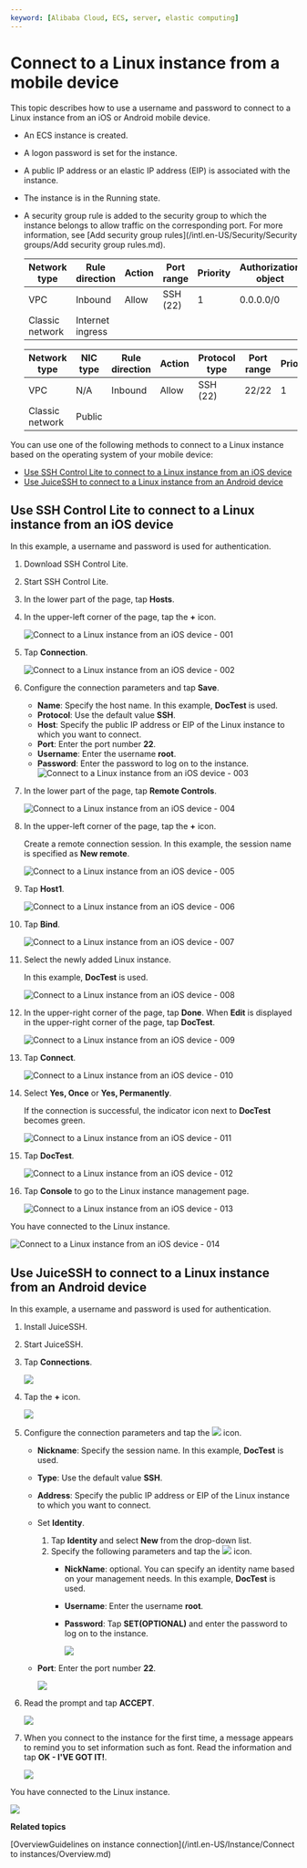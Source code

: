 ```yaml
---
keyword: [Alibaba Cloud, ECS, server, elastic computing]
---
```


# Connect to a Linux instance from a mobile device

This topic describes how to use a username and password to connect to a Linux instance from an iOS or Android mobile device.

-   An ECS instance is created.
-   A logon password is set for the instance.
-   A public IP address or an elastic IP address \(EIP\) is associated with the instance.
-   The instance is in the Running state.
-   A security group rule is added to the security group to which the instance belongs to allow traffic on the corresponding port. For more information, see [Add security group rules](/intl.en-US/Security/Security groups/Add security group rules.md).

    |Network type|Rule direction|Action|Port range|Priority|Authorization object|
    |------------|--------------|------|----------|--------|--------------------|
    |VPC|Inbound|Allow|SSH \(22\)|1|0.0.0.0/0|
    |Classic network|Internet ingress|

    |Network type|NIC type|Rule direction|Action|Protocol type|Port range|Priority|Authorization type|Authorization object|
    |------------|--------|--------------|------|-------------|----------|--------|------------------|--------------------|
    |VPC|N/A|Inbound|Allow|SSH \(22\)|22/22|1|IPv4 CIDR Block|0.0.0.0/0|
    |Classic network|Public|


You can use one of the following methods to connect to a Linux instance based on the operating system of your mobile device:

-   [Use SSH Control Lite to connect to a Linux instance from an iOS device](#section_1k4_15a_pb8)
-   [Use JuiceSSH to connect to a Linux instance from an Android device](#section_euu_1ti_i0n)

## Use SSH Control Lite to connect to a Linux instance from an iOS device

In this example, a username and password is used for authentication.

1.  Download SSH Control Lite.

2.  Start SSH Control Lite.

3.  In the lower part of the page, tap **Hosts**.

4.  In the upper-left corner of the page, tap the **+** icon.

    ![Connect to a Linux instance from an iOS device - 001](https://static-aliyun-doc.oss-accelerate.aliyuncs.com/assets/img/en-US/9557887851/p77178.png)

5.  Tap **Connection**.

    ![Connect to a Linux instance from an iOS device - 002](https://static-aliyun-doc.oss-accelerate.aliyuncs.com/assets/img/en-US/9557887851/p77179.png)

6.  Configure the connection parameters and tap **Save**.

    -   **Name**: Specify the host name. In this example, **DocTest** is used.
    -   **Protocol**: Use the default value **SSH**.
    -   **Host**: Specify the public IP address or EIP of the Linux instance to which you want to connect.
    -   **Port**: Enter the port number **22**.
    -   **Username**: Enter the username **root**.
    -   **Password**: Enter the password to log on to the instance.
    ![Connect to a Linux instance from an iOS device - 003](https://static-aliyun-doc.oss-accelerate.aliyuncs.com/assets/img/en-US/9557887851/p77180.png)

7.  In the lower part of the page, tap **Remote Controls**.

    ![Connect to a Linux instance from an iOS device - 004](https://static-aliyun-doc.oss-accelerate.aliyuncs.com/assets/img/en-US/9557887851/p77181.png)

8.  In the upper-left corner of the page, tap the **+** icon.

    Create a remote connection session. In this example, the session name is specified as **New remote**.

    ![Connect to a Linux instance from an iOS device - 005](https://static-aliyun-doc.oss-accelerate.aliyuncs.com/assets/img/en-US/9557887851/p77187.png)

9.  Tap **Host1**.

    ![Connect to a Linux instance from an iOS device - 006](https://static-aliyun-doc.oss-accelerate.aliyuncs.com/assets/img/en-US/9557887851/p77190.png)

10. Tap **Bind**.

    ![Connect to a Linux instance from an iOS device - 007](https://static-aliyun-doc.oss-accelerate.aliyuncs.com/assets/img/en-US/0657887851/p77193.png)

11. Select the newly added Linux instance.

    In this example, **DocTest** is used.

    ![Connect to a Linux instance from an iOS device - 008](https://static-aliyun-doc.oss-accelerate.aliyuncs.com/assets/img/en-US/0657887851/p77196.png)

12. In the upper-right corner of the page, tap **Done**. When **Edit** is displayed in the upper-right corner of the page, tap **DocTest**.

    ![Connect to a Linux instance from an iOS device - 009](https://static-aliyun-doc.oss-accelerate.aliyuncs.com/assets/img/en-US/0657887851/p77198.png)

13. Tap **Connect**.

    ![Connect to a Linux instance from an iOS device - 010](https://static-aliyun-doc.oss-accelerate.aliyuncs.com/assets/img/en-US/0657887851/p77199.png)

14. Select **Yes, Once** or **Yes, Permanently**.

    If the connection is successful, the indicator icon next to **DocTest** becomes green.

    ![Connect to a Linux instance from an iOS device - 011](https://static-aliyun-doc.oss-accelerate.aliyuncs.com/assets/img/en-US/0657887851/p77204.png)

15. Tap **DocTest**.

    ![Connect to a Linux instance from an iOS device - 012](https://static-aliyun-doc.oss-accelerate.aliyuncs.com/assets/img/en-US/0657887851/p77205.png)

16. Tap **Console** to go to the Linux instance management page.

    ![Connect to a Linux instance from an iOS device - 013](https://static-aliyun-doc.oss-accelerate.aliyuncs.com/assets/img/en-US/0657887851/p77206.png)


You have connected to the Linux instance.

![Connect to a Linux instance from an iOS device - 014](https://static-aliyun-doc.oss-accelerate.aliyuncs.com/assets/img/en-US/1657887851/p77214.png)

## Use JuiceSSH to connect to a Linux instance from an Android device

In this example, a username and password is used for authentication.

1.  Install JuiceSSH.

2.  Start JuiceSSH.

3.  Tap **Connections**.

    ![](https://static-aliyun-doc.oss-accelerate.aliyuncs.com/assets/img/en-US/1657887851/p5320.png)

4.  Tap the **+** icon.

    ![](https://static-aliyun-doc.oss-accelerate.aliyuncs.com/assets/img/en-US/1657887851/p5321.png)

5.  Configure the connection parameters and tap the ![](http://docs-aliyun.cn-hangzhou.oss.aliyun-inc.com/assets/pic/58642/cn_zh/1503983576102/check%20icon.png) icon.

    -   **Nickname**: Specify the session name. In this example, **DocTest** is used.
    -   **Type**: Use the default value **SSH**.
    -   **Address**: Specify the public IP address or EIP of the Linux instance to which you want to connect.
    -   Set **Identity**.
        1.  Tap **Identity** and select **New** from the drop-down list.
        2.  Specify the following parameters and tap the ![](http://docs-aliyun.cn-hangzhou.oss.aliyun-inc.com/assets/pic/58642/cn_zh/1503983576102/check%20icon.png) icon.
            -   **NickName**: optional. You can specify an identity name based on your management needs. In this example, **DocTest** is used.
            -   **Username**: Enter the username **root**.
            -   **Password**: Tap **SET\(OPTIONAL\)** and enter the password to log on to the instance.

                ![](https://static-aliyun-doc.oss-accelerate.aliyuncs.com/assets/img/en-US/1657887851/p5322.png)

    -   **Port**: Enter the port number **22**.

        ![](https://static-aliyun-doc.oss-accelerate.aliyuncs.com/assets/img/en-US/1657887851/p5323.png)

6.  Read the prompt and tap **ACCEPT**.

    ![](https://static-aliyun-doc.oss-accelerate.aliyuncs.com/assets/img/en-US/1657887851/p5324.png)

7.  When you connect to the instance for the first time, a message appears to remind you to set information such as font. Read the information and tap **OK - I'VE GOT IT!**.

    ![](https://static-aliyun-doc.oss-accelerate.aliyuncs.com/assets/img/en-US/2657887851/p5325.png)


You have connected to the Linux instance.

![](https://static-aliyun-doc.oss-accelerate.aliyuncs.com/assets/img/en-US/2657887851/p5326.png)

**Related topics**  


[OverviewGuidelines on instance connection](/intl.en-US/Instance/Connect to instances/Overview.md)

